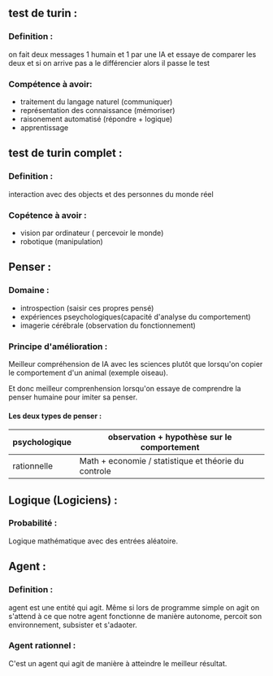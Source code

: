 ## test de turin : 

### Definition : 
on fait deux messages 1 humain et 1 par une IA et essaye de comparer les deux et si on arrive pas a le différencier alors il passe le test

### Compétence à avoir:
-  traitement du langage naturel (communiquer)
- représentation des connaissance (mémoriser)
- raisonement automatisé (répondre + logique)
- apprentissage

## test de turin complet : 

### Definition :
interaction avec des objects et des personnes du monde réel

### Copétence à avoir : 
- vision par ordinateur ( percevoir le monde)
- robotique (manipulation)

## Penser : 

### Domaine : 
- introspection (saisir ces propres pensé)
- expériences pseychologiques(capacité d'analyse du comportement)
- imagerie cérébrale (observation du fonctionnement)

### Principe d'amélioration : 
Meilleur compréhension de IA avec les sciences plutôt que lorsqu'on copier le comportement d'un animal (exemple oiseau). 

Et donc meilleur comprenhension lorsqu'on essaye de comprendre la penser humaine pour imiter sa penser. 

#### Les deux types de penser : 

| psychologique | observation + hypothèse sur le comportement |
| ------------- | ------------------------------------------- |
| rationnelle   | Math + economie / statistique et théorie du controle                                            |

## Logique (Logiciens) :

### Probabilité :
Logique mathématique avec des entrées aléatoire. 

## Agent : 

### Definition : 
agent est une entité qui agit. Même si lors de programme simple on agit on s'attend à ce que notre agent fonctionne de manière autonome, percoit son environnement, subsister et s'adaoter. 

### Agent rationnel :
C'est un agent qui  agit de manière à atteindre le meilleur résultat.



